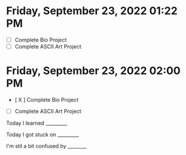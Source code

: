 # Friday, September 23, 2022 01:22 PM
- [ ] Complete Bio Project
- [ ] Complete ASCII Art Project
# Friday, September 23, 2022 02:00 PM
- [ X ] Complete Bio Project
- [ ] Complete ASCII Art Project

Today I learned _________

Today I got stuck on _________

I'm stil a bit confused by ________